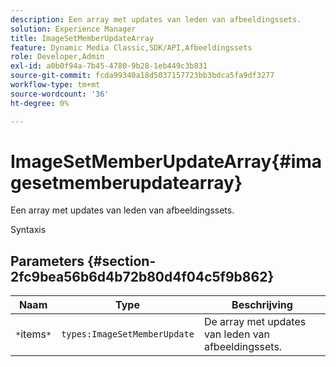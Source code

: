 ```yaml
---
description: Een array met updates van leden van afbeeldingssets.
solution: Experience Manager
title: ImageSetMemberUpdateArray
feature: Dynamic Media Classic,SDK/API,Afbeeldingssets
role: Developer,Admin
exl-id: a0b0f94a-7b45-4780-9b28-1eb449c3b831
source-git-commit: fcda99340a18d5037157723bb3bdca5fa9df3277
workflow-type: tm+mt
source-wordcount: '36'
ht-degree: 0%

---
```


# ImageSetMemberUpdateArray{#imagesetmemberupdatearray}

Een array met updates van leden van afbeeldingssets.

Syntaxis

## Parameters {#section-2fc9bea56b6d4b72b80d4f04c5f9b862}

| Naam | Type | Beschrijving |
|---|---|---|
| `*`items`*` | `types:ImageSetMemberUpdate` | De array met updates van leden van afbeeldingssets. |
